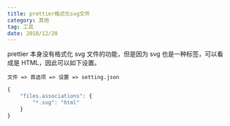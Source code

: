 ```yaml
---
title: prettier格式化svg文件
category: 其他
tag: 工具
date: 2018/12/20
---
```


prettier 本身没有格式化 svg 文件的功能，但是因为 svg 也是一种标签，可以看成是 HTML，因此可以如下设置。

`文件 => 首选项 => 设置 => setting.json`

```javascript
{
    "files.associations": {
        "*.svg": "html"
    }
}
```
